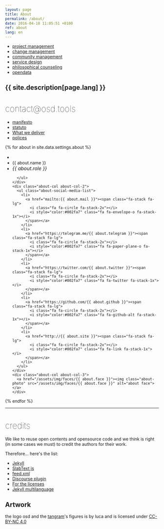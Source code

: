 ```yaml
---
layout: page
title: About
permalink: /about/
date: 2016-04-18 11:05:51 +0100
ref: about
lang: en
---
```


<div class="about-tags">
  <ul class="tags">
    <li><a href="/search/#change-management-ref" class="tag">project management</a></li>
    <li><a href="/#change-management-ref" class="tag">change management</a></li>
    <li><a href="/search/#community-management-ref" class="tag">community management</a></li>
    <li><a href="/search/#service-design-ref" class="tag">service design</a></li>
    <li><a href="search/#philosophical-counseling-ref" class="tag">philosophical counseling</a></li>
    <li><a href="/search/#opendata-ref" class="tag">opendata</a></li>
  </ul>
</div>



  <h2 class="about-heading">
    {{ site.description[page.lang] }}
  </h2>

<h1 style="font-weight:100; text-transform:lowercase">contact@osd.tools</h1>


<ul class="about-links">
  <li><a href="/manifest">manifesto</a></li>
  <li><a href="/2015/03/30/statuto-osd.html">statuto</a></li>
  <li><a href="/consegna-en/">What we deliver</a></li>
  <li><a href="/services/#policies">polices</a></li>
</ul>


{% for about in site.data.settings.about %}
  <div class="about-col-wrapper">
    <div class="about-col about-col-1">
      <ul class="about-list">
        <li style="font-size:1rem;">
          <span class="fa-stack fa-lg">
            <i class="fa fa-circle fa-stack-2x"></i>
            <i class="{{ about.fa }} fa-stack-1x fa-inverse"></i>
          </span>
        </li>
        <li style="font-weight:400">
          {{ about.name }}
        </li>
          <li style="font-style:italic; font-size:1rem">
            {{ about.role }}
          </li>

      </ul>
    </div>
    <div class="about-col about-col-2">
      <ul class="about-social-media-list">
        <li>
          <a href="mailto:{{ about.mail }}"><span class="fa-stack fa-lg">
            <i class="fa fa-circle fa-stack-2x"></i>
            <i style="color:#002fa7" class="fa fa-envelope-o fa-stack-1x"></i>
          </span></a>
        </li>
        <li>
          <a href="https://telegram.me/{{ about.telegram }}"><span class="fa-stack fa-lg">
            <i class="fa fa-circle fa-stack-2x"></i>
            <i style="color:#002fa7" class="fa fa-paper-plane-o fa-stack-1x"></i>
          </span></a>
        </li>
        <li>
          <a href="https://twitter.com/{{ about.twitter }}"><span class="fa-stack fa-lg">
            <i class="fa fa-circle fa-stack-2x"></i>
            <i style="color:#002fa7" class="fa fa-twitter fa-stack-1x"></i>
          </span></a>
        </li>
        <li>
          <a href="https://github.com/{{ about.github }}"><span class="fa-stack fa-lg">
            <i class="fa fa-circle fa-stack-2x"></i>
            <i style="color:#002fa7" class="fa fa-github-alt fa-stack-1x"></i>
          </span></a>
        </li>
        <li>
          <a href="http://{{ about.site }}"><span class="fa-stack fa-lg">
            <i class="fa fa-circle fa-stack-2x"></i>
            <i style="color:#002fa7" class="fa fa-link fa-stack-1x"></i>
          </span></a>
        </li>
      </ul>
    </div>
    <div class="about-col about-col-3">
      <a href="/assets/img/faces/{{ about.face }}"><img class="about-photo" src="/assets/img/faces/{{ about.face }}" alt="about face"></a>
    </div>
  </div>
{% endfor %}

<hr>

<h1 id="credits" style="font-weight:100; text-transform:lowercase">Credits</h1>

We like to reuse open contents and opensource code and we think is right (in some cases we must) to credit the authors for their work.

Therefore... here's the list:

* [Jekyll](https://jekyllrb.com/)
* [SlabText js](https://github.com/freqdec/slabText)
* [feed.xml](https://github.com/dottorblaster/dottorblaster.github.io)
* [Discourse plugin]()
* [For the licenses](http://choosealicense.com/)
* [Jekyll multilanguage](https://www.sylvaindurand.org/making-jekyll-multilingual/)

## Artwork

the logo osd and the [tangram](https://en.wikipedia.org/wiki/Tangram)'s figures is by luca and is licensed under [CC-BY-NC 4.0](https://creativecommons.org/licenses/by-nc/4.0/)
